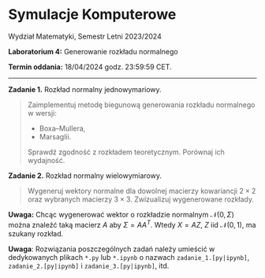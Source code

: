 # Symulacje Komputerowe

Wydział Matematyki, Semestr Letni 2023/2024

**Laboratorium 4:** Generowanie rozkładu normalnego

**Termin oddania:** 18/04/2024 godz. 23:59:59 CET.

---

**Zadanie 1.** Rozkład normalny jednowymariowy.
> Zaimplementuj metodę biegunową generowania rozkładu normalnego w wersji:
> - Boxa–Mullera,
> - Marsaglii.
> 
> Sprawdź zgodność z rozkładem teoretycznym. Porównaj ich wydajność.


**Zadanie 2.** Rozkład normalny wielowymiarowy.
> Wygeneruj wektory normalne dla dowolnej macierzy kowariancji $2\times 2$ oraz wybranych macierzy $3\times 3$. Zwizualizuj wygenerowane rozkłady.

**Uwaga:** Chcąc wygenerować wektor o rozkładzie normalnym $\mathcal{N}(0, \Sigma)$ można znaleźć taką
macierz $A$ aby $\Sigma = AA^T$. Wtedy $X = AZ$, $Z$ iid $\mathcal{N}(0,1)$, ma szukany rozkład.

**Uwaga**: Rozwiązania poszczególnych zadań należy umieścić w dedykowanych plikach `*.py` lub `*.ipynb` o nazwach `zadanie_1.[py|ipynb]`, `zadanie_2.[py|ipynb]` i `zadanie_3.[py|ipynb]`, itd.
